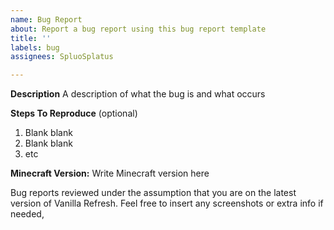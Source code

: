 ```yaml
---
name: Bug Report
about: Report a bug report using this bug report template
title: ''
labels: bug
assignees: SpluoSplatus

---
```


**Description**
A description of what the bug is and what occurs

**Steps To Reproduce**
(optional)
1. Blank blank
2. Blank blank
3. etc

**Minecraft Version:** Write Minecraft version here

Bug reports reviewed under the assumption that you are on the latest version of Vanilla Refresh. Feel free to insert any screenshots or extra info if needed,
